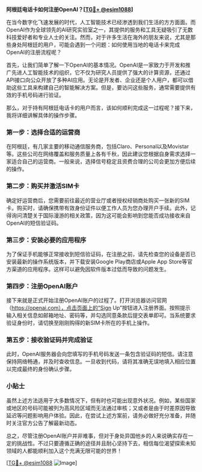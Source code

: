 **阿根廷电话卡如何注册OpenAI？[[TG💪+ @esim1088](https://t.me/s/esim1088)]**

在当今数字化飞速发展的时代，人工智能技术已经渗透到我们生活的方方面面。而OpenAI作为全球领先的AI研究实验室之一，其提供的服务和工具无疑吸引了无数科技爱好者和专业人士的关注。然而，对于许多生活在海外的朋友来说，尤其是那些身处阿根廷的用户，可能会遇到一个问题：如何使用当地的电话卡来完成OpenAI的注册流程呢？

首先，让我们简单了解一下OpenAI的基本情况。OpenAI是一家致力于开发和推广先进人工智能技术的组织，它不仅为研究人员提供了强大的计算资源，还通过API接口向公众开放了多种AI应用。无论是开发者、企业还是个人用户，都可以借助这些工具来构建自己的智能解决方案。但是，要访问这些服务，通常需要提供有效的手机号码进行验证。

那么，对于持有阿根廷电话卡的用户而言，该如何顺利完成这一过程呢？接下来，我将详细讲解具体的操作步骤。

### 第一步：选择合适的运营商

在阿根廷，有几家主要的移动通信服务商，包括Claro、Personal以及Movistar等。这些公司在网络覆盖和服务质量上各有千秋，因此建议您根据自身需求选择一家适合自己的运营商。一般来说，选择信号稳定且资费合理的公司会更加方便后续的操作。

### 第二步：购买并激活SIM卡

确定好运营商后，您需要前往最近的营业厅或者授权经销商处购买一张新的SIM卡。购买时，请确保携带有效身份证件以便工作人员为您办理开户手续。此外，记得询问清楚关于国际漫游的相关政策，因为这可能会影响到您能否成功接收来自OpenAI的短信验证码。

### 第三步：安装必要的应用程序

为了保证手机能够正常接收到短信验证码，在注册之前，请先检查您的设备是否已安装最新的操作系统版本，并下载安装Google Play商店或Apple App Store等官方渠道的应用程序。这样可以避免因软件版本过低而导致的问题发生。

### 第四步：注册OpenAI账户

接下来就是正式开始注册OpenAI账户的过程了。打开浏览器访问官网（https://openai.com），点击页面上的“Sign Up”按钮进入注册界面。按照提示输入相关信息如邮箱地址、密码等，并勾选同意条款后提交表单即可。当系统要求验证身份时，请切换至刚刚购得的新SIM卡所在的手机上操作。

### 第五步：接收验证码并完成验证

此时，OpenAI服务器会向您填写的手机号码发送一条包含验证码的短信。请注意保持网络畅通，并及时查收信息。一旦收到代码，请将其准确无误地填入相应位置以完成最终的身份确认步骤。

### 小贴士

虽然上述方法适用于大多数情况下，但有时也可能出现意外状况。例如，某些国家或地区的号码可能被列为高风险区域而无法通过审核；又或者是由于时差原因导致延迟等问题影响用户体验。因此，在尝试上述方案前，请务必做好充分准备，并随时关注官方公告了解最新动态。

总之，尽管注册OpenAI账户并非难事，但对于身处异国他乡的人来说确实存在一定的挑战性。不过只要遵循正确的途径并且耐心坚持下去，相信每位渴望探索未知领域的人都能顺利加入这个充满无限可能的世界！

[[TG💪+ @esim1088](https://t.me/s/esim1088) ![Image](https://i.postimg.cc/4NQfJmqS/Snipaste-2025-05-13-00-14-12.png)]